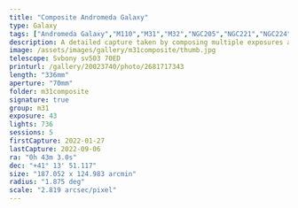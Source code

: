 ```yaml
---
title: "Composite Andromeda Galaxy"
type: Galaxy
tags: ["Andromeda Galaxy","M110","M31","M32","NGC205","NGC221","NGC224"]
description: A detailed capture taken by composing multiple exposures and filters.
image: /assets/images/gallery/m31composite/thumb.jpg
telescope: Svbony sv503 70ED
printurl: /gallery/20023740/photo/2681717343
length: "336mm"
aperture: "70mm"
folder: m31composite
signature: true
group: m31
exposure: 43
lights: 736
sessions: 5
firstCapture: 2022-01-27
lastCapture: 2022-09-06
ra: "0h 43m 3.0s"
dec: "+41° 13' 51.117"
size: "187.052 x 124.983 arcmin"
radius: "1.875 deg"
scale: "2.819 arcsec/pixel"
---
```

